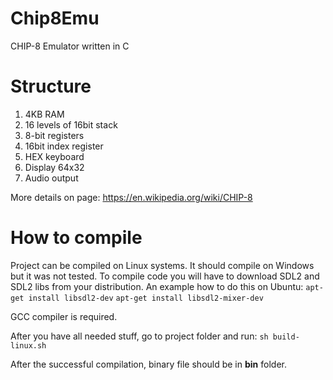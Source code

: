 # Chip8Emu
CHIP-8 Emulator written in C

# Structure
1.  4KB RAM
2. 16 levels of 16bit stack
3. 8-bit registers
4. 16bit index register
5. HEX keyboard
6. Display 64x32
7. Audio output

More details on page: https://en.wikipedia.org/wiki/CHIP-8

# How to compile
Project can be compiled on Linux systems. It should compile on Windows but it was not tested.
To compile code you will have to download SDL2 and SDL2 libs from your distribution.
An example how to do this on Ubuntu:
`apt-get install libsdl2-dev`
`apt-get install libsdl2-mixer-dev`

GCC compiler is required.

After you have all needed stuff, go to project folder and run:
`sh build-linux.sh`

After the successful compilation, binary file should be in **bin** folder.
